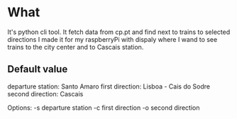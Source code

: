 # What
It's python cli tool. It fetch data from cp.pt and find next to trains to selected directions
I made it for my raspberryPi with dispaly where I wand to see trains to the city center and to Cascais station.

## Default value ##
departure station: Santo Amaro
first direction: Lisboa - Cais do Sodre
second direction: Cascais


Options:
-s departure station
-c first direction
-o second direction